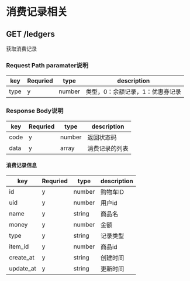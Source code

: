 
# 消费记录相关

## GET /ledgers

获取消费记录

### Request Path paramater说明

| key | Requried | type | description |
|-----|----------|------|-------------|
| type   | y    | number | 类型，0：余额记录，1：优惠券记录 |

### Response Body说明

| key | Requried | type | description |
|-----|----------|------|-------------|
| code  | y    | number | 返回状态码 |
| data  | y     | array | 消费记录的列表|

#### 消费记录信息

| key | Requried | type | description |
|-----|----------|------|-------------|
| id  | y    | number | 购物车ID |
| uid  | y     | number | 用户id|
| name | y| string | 商品名|
| money | y | number | 金额|
| type| y | string | 记录类型|
| item_id| y | number | 商品id|
| create_at| y| string | 创建时间|
| update_at | y | string | 更新时间| 
